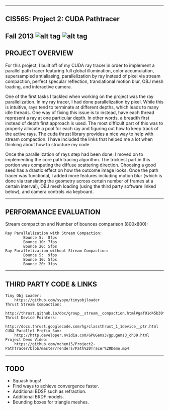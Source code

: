 -------------------------------------------------------------------------------
CIS565: Project 2: CUDA Pathtracer
-------------------------------------------------------------------------------
Fall 2013
![alt tag](https://raw.github.com/mchen15/Project2-Pathtracer/master/renders/screenshot1.png)
![alt tag](https://raw.github.com/mchen15/Project2-Pathtracer/master/renders/screenshot2.png)
-------------------------------------------------------------------------------
PROJECT OVERVIEW
-------------------------------------------------------------------------------
For this project, I built off of my CUDA ray tracer in order to implement a parallel path tracer featuring full global illumination,
color accumulation, supersampled antialiasing, parallelization by ray instead of pixel via stream compaction, perfect specular reflection,
translational motion blur, OBJ mesh loading, and interactive camera. 

One of the first tasks I tackled when working on the project was the ray parallelization. In my ray tracer, I had done parallelization by pixel. 
While this is intuitive, rays tend to terminate at different depths, which leads to many idle threads. One way of fixing this issue is to instead, 
have each thread represent a ray at one particular depth. In other words, a breadth first instead of depth first approach is used. The most difficult
part of this was to properly allocate a pool for each ray and figuring out how to keep track of the active rays. The cuda thrust library provides a nice
way to help with stream compaction. I have included the links that helped me a lot when thinking about how to structure my code. 

Once the parallelization of rays step had been done, I moved on to implementing the core path tracing algorithm. The trickiest part in this portion was
computing the diffuse scattering direction. Choosing a good seed has a drastic effect on how the outcome image looks. Once the path tracer was functional, I added
more features including motion blur (which is done via translating the geometry across certain number of frames at a certain interval), OBJ mesh loading (using
the third party software linked below), and camera controls via keyboard.

-------------------------------------------------------------------------------
PERFORMANCE EVALUATION
-------------------------------------------------------------------------------
Stream compaction and Number of bounces comparison (800x800):
	
	Ray Parallelization with Stream Compaction: 
			Bounce 5:  8fps
			Bounce 10: 7fps
			Bounce 20: 5fps
	Ray Parallelization without Stream Compaction: 
			Bounce 5:  9fps
			Bounce 10: 5fps
			Bounce 20: 3fps

-------------------------------------------------------------------------------
THIRD PARTY CODE & LINKS
-------------------------------------------------------------------------------
	Tiny Obj Loader: 
		https://github.com/syoyo/tinyobjloader
	Thrust Stream Compaction: 
		http://thrust.github.io/doc/group__stream__compaction.html#gaf01d45b30fecba794afae065d625f94f
	Thrust Device Pointers: 
		http://docs.thrust.googlecode.com/hg/classthrust_1_1device__ptr.html
	CUDA Parallel Prefix Sum: 
		http://http.developer.nvidia.com/GPUGems3/gpugems3_ch39.html
	Project Demo Video: 
		https://github.com/mchen15/Project2-Pathtracer/blob/master/renders/Path%20Tracer%20Demo.mp4

-------------------------------------------------------------------------------
TODO
-------------------------------------------------------------------------------
* Squash bugs!
* Find ways to achieve convergence faster.
* Additional BDSF such as refraction.
* Additional BRDF models.
* Bounding boxes for triangle meshes.
